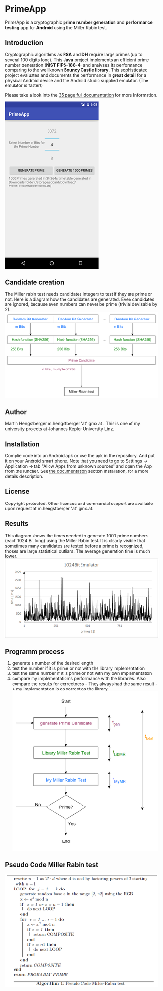 # PrimeApp
PrimeApp is a cryptographic **prime number generation** and **performance testing** app for **Android** using the Miller Rabin test.
## Introduction
Cryptographic algorithms as **RSA** and **DH** require large primes (up to several 100 digits long). This **Java** project implements an efficient prime number generation (**[NIST FIPS-186-4](http://nvlpubs.nist.gov/nistpubs/FIPS/NIST.FIPS.186-4.pdf)**) and analyses its performance comparing to the well known __Bouncy Castle library__. This sophisticated project evaluates and documents the performance in **great detail** for a physical Android device and the Android studio supplied emulator. (The emulator is faster!)

Please take a look into the [35 page full documentation](https://github.com/hengxti/PrimeApp/blob/master/Prime_Generation_v2_Documentation.pdf) for more Information.

![Screenshot](https://github.com/hengxti/PrimeApp/blob/master/Screenshot_20160827-200837.png)

## Candidate creation
The Miller rabin test needs candidates integers to test if they are prime or not. Here is a diagram how the candidates are  generated. Even candidates are ignored, because even numbers can never be prime (trivial devisable by 2).
![diagramm](https://github.com/hengxti/PrimeApp/blob/master/generation.png)

## Author
Martin Hengstberger m.hengstberger 'at' gmx.at . This is one of my university projects at Johannes Kepler University Linz.

## Installation 
Complie code into an Android apk or use the apk in the repository. And put it on your Android smart phone. Note that you need to go to Settings -> Application -> tab "Allow Apps from unknown sources" and open the App from the luncher. See [the documentation](https://github.com/hengxti/PrimeApp/blob/master/Prime_Generation_v2_Documentation.pdf) section installation, for a more details description.

## License 
Copyright protected. Other licenses and commercial support are available upon request at m.hengstberger 'at' gmx.at. 

## Results
This diagram shows the times needed to generate 1000 prime numbers (each 1024 Bit long) using the Miller Rabin test. It is clearly visible that sometimes many candidates are tested before a prime is recognized, thoses are large statistical outliars. The average generation time is much lower. 
![results](https://github.com/hengxti/PrimeApp/blob/master/1024bitdata.png)

## Programm process
1. generate a number of the desired length
2. test the number if it is prime or not with the library implementation
3. test the same number if it is prime or not with my own implementation
4. compare my implementation's performance with the libraries. Also compare the results for correctness - They always had the same result -> my implementation is as correct as the library.
![process](https://github.com/hengxti/PrimeApp/blob/master/process.png)

## Pseudo Code Miller Rabin test
![peseudocode](https://github.com/hengxti/PrimeApp/blob/master/pseudocode.png)


